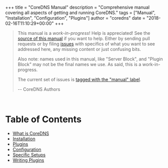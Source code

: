 +++
title = "CoreDNS Manual"
description = "Comprehensive manual covering all aspects of getting and running CoreDNS."
tags = ["Manual", "Installation", "Configuration", "Plugins"]
author = "coredns"
date = "2018-02-16T11:10:29+00:00"
+++

<!-- See themes/coredns/layouts/manual/single.html on how to add things to the manual  -->

> This manual is a *work-in-progress*! Help is appreciated!
> See the [source of this manual](https://github.com/coredns/coredns.io/blob/master/content/manual)
> if you want to help. Either by sending pull requests or by filing
> [issues](https://github.com/coredns/coredns.io/issues) with specifics of what you want to
> see addressed here, any missing content or just confusing bits.
>
> Also note: names used in this manual, like "Server Block", and "Plugin Block" may not be the final
> names we use. As said, this is a work-in-progress.
>
> The current set of issues is [tagged with the "manual"
> label](https://github.com/coredns/coredns.io/labels/manual).
>
> -- CoreDNS Authors

<p>&nbsp;</p>

# Table of Contents

* [What is CoreDNS](#what-is-coredns)
* [Installation](#installation)
* [Plugins](#plugins)
* [Configuration](#configuration)
* [Specific Setups](#setups)
* [Writing Plugins](#writing-plugins)
